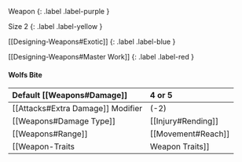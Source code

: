 Weapon
{: .label .label-purple }

Size 2
{: .label .label-yellow }

[[Designing-Weapons#Exotic]]
{: .label .label-blue }

[[Designing-Weapons#Master Work]]
{: .label .label-red }

#### Wolfs Bite

| Default [[Weapons#Damage]]                     | 4 or 5                                                                                                                                                                                                 |
| :-------------------------------------------------------- | :----------------------------------------------------------------------------------------------------------------------------------------------------------------------------------------------------- |
| [[Attacks#Extra Damage]] Modifier | (-2)                                                                                                                                                                                                   |
| [[Weapons#Damage Type]]                 | [[Injury#Rending]]                                                                                                                                                                         |
| [[Weapons#Range]]                               | [[Movement#Reach]]                                                                                                                                                                           |
| [[Weapon-Traits|Weapon Traits]]                       | [[One-Handed|One Handed]], [[Striking]], [[Game/Blocks/Hand-And-A-Half|Hand-And-A-Half]], [[Game/Blocks/Perfect|Perfect]], [[Exotic]] |

